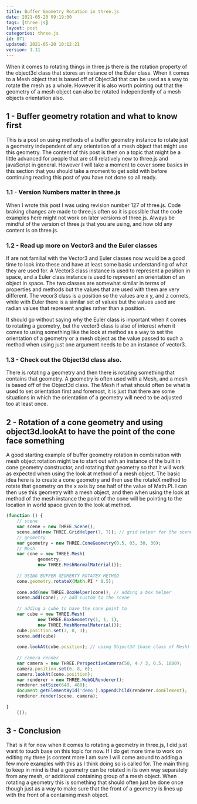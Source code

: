 ```yaml
---
title: Buffer Geometry Rotation in three.js
date: 2021-05-20 09:19:00
tags: [three.js]
layout: post
categories: three.js
id: 871
updated: 2021-05-20 10:12:21
version: 1.11
---
```


When it comes to rotating things in three.js there is the rotation property of the object3d class that stores an instance of the Euler class. When it comes to a Mesh object that is based off of Object3d that can be used as a way to rotate the mesh as a whole. However it is also worth pointing out that the geometry of a mesh object can also be rotated independently of a mesh objects orientation also.

<!-- more -->

## 1 - Buffer geometry rotation and what to know first

This is a post on using methods of a buffer geometry instance to rotate just a geometry independent of any orientation of a mesh object that might use this geometry. The content of this post is then on a topic that might be a little advanced for people that are still relatively new to three.js and javaScript in general. However I will take a moment to cover some basics in this section that you should take a moment to get solid with before continuing reading this post of you have not done so all ready.

### 1.1 - Version Numbers matter in three.js

When I wrote this post I was using revision number 127 of three.js. Code braking changes are made to three.js often so it is possible that the code examples here might not work on later versions of three.js. Always be mindful of the version of three.js that you are using, and how old any content is on three.js.

### 1.2 - Read up more on Vector3 and the Euler classes

If are not familial with the Vector3 and Euler classes now would be a good time to look into these and have at least some basic understanding of what they are used for. A Vector3 class instance is used to represent a position in space, and a Euler class instance is used to represent an orientation of an object in space. The two classes are somewhat similar in terms of properties and methods but the values that are used with them are very different. The vecor3 class is a position so the values are x y, and z cornets, while with Euler there is a similar set of values but the values used are radian values that represent angles rather than a position.

It should go without saying why the Euler class is important when it comes to rotating a geometry, but the vector3 class is also of interest when it comes to using something like the look at method as a way to set the orientation of a geometry or a mesh object as the value passed to such a method when using just one argument needs to be an instance of vector3.

### 1.3 - Check out the Object3d class also.

There is rotating a geometry and then there is rotating something that contains that geometry. A geometry is often used with a Mesh, and a mesh is based off of the Object3d class. The Mesh if what should often be what is used to set orientation first and foremost, it is just that there are some situations in which the orientation of a geometry will need to be adjusted too at least once.

## 2 - Rotation of a cone geometry and using object3d.lookAt to have the point of the cone face something

A good starting example of buffer geometry rotation in combination with mesh object rotation might be to start out with an instance of the built in cone geometry constructor, and rotating that geometry so that it will work as expected when using the look at method of a mesh object. The basic idea here is to create a cone geometry and then use the rotateX method to rotate that geometry on the x axis by one half of the value of Math.PI. I can then use this geometry with a mesh object, and then when using the look at method of the mesh instance the point of the cone will be pointing to the location in world space given to the look at method.

```js
(function () {
    // scene
    var scene = new THREE.Scene();
    scene.add(new THREE.GridHelper(7, 7)); // grid helper for the scene
    // geometry
    var geometry = new THREE.ConeGeometry(0.5, 03, 30, 30);
    // Mesh
    var cone = new THREE.Mesh(
            geometry,
            new THREE.MeshNormalMaterial());
 
    // USING BUFFER GEOMERTY ROTATEX METHOD
    cone.geometry.rotateX(Math.PI * 0.5);
 
    cone.add(new THREE.BoxHelper(cone)); // adding a box helper
    scene.add(cone); // add custom to the scene
 
    // adding a cube to have the cone point to
    var cube = new THREE.Mesh(
            new THREE.BoxGeometry(1, 1, 1),
            new THREE.MeshNormalMaterial());
    cube.position.set(3, 0, 3);
    scene.add(cube)
 
    cone.lookAt(cube.position); // using Object3d (base class of Mesh) lookAt
 
    // camera render
    var camera = new THREE.PerspectiveCamera(50, 4 / 3, 0.5, 1000);
    camera.position.set(6, 8, 6);
    camera.lookAt(cone.position);
    var renderer = new THREE.WebGLRenderer();
    renderer.setSize(640, 480);
    document.getElementById('demo').appendChild(renderer.domElement);
    renderer.render(scene, camera);
 
}
    ());
```

## 3 - Conclusion

That is it for now when it comes to rotating a geometry in three.js, I did just want to touch base on this topic for now. If I do get more time to work on editing my three.js content more I am sure I will come around to adding a few more examples with this as I think doing so is called for. The main thing to keep in mind is that a geometry can be rotated in its own way separately from any mesh, or additional containing group of a mesh object. When rotating a geometry this is something that should often just be done once though just as a way to make sure that the front of a geometry is lines up with the front of a containing mesh object.

